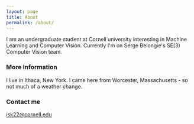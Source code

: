 ```yaml
---
layout: page
title: About
permalink: /about/
---
```


I am an undergraduate student at Cornell university interesting in Machine Learning and Computer Vision. Currently I'm on Serge Belongie's SE(3) Computer Vision team.

### More Information

I live in Ithaca, New York. I came here from Worcester, Massachusetts - so not much of a weather change.

### Contact me

[isk22@cornell.edu](mailto:isk22@cornell.edu)
